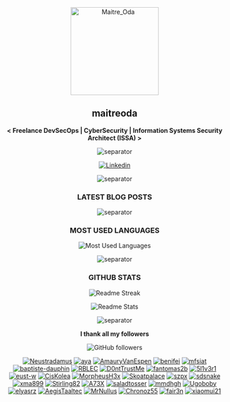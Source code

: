 
<!-- LOGO -->

<div align="center">

  <img src="https://avatars.githubusercontent.com/u/43296168?v=4" width="200" height="200" title="Maitre_Oda">

</div>

<!-- ABOUT ME -->

<div align="center">

## <!-- NAME-START -->maitreoda<!-- NAME-END -->

<!-- ABOUT-ME:START -->
 **< Freelance DevSecOps | CyberSecurity | Information Systems Security Architect (ISSA) >**
<!-- ABOUT-ME:END -->

![separator][separator]

</div>

<!-- SOCIAL NETWORKS -->

<div align="center">

[![Linkedin][linkedin_shield]][linkedin_url]

![separator][separator]

</div>

<!-- LATEST BLOG POSTS -->

<div align="center">

### LATEST BLOG POSTS

<!-- BLOG-POST:START -->
<!-- BLOG-POST:END -->

![separator][separator]

</div>

<!-- MOST USED LANGUAGES -->

<div align="center">

### MOST USED LANGUAGES

![Most Used Languages](https://github-readme-stats.vercel.app/api/top-langs?username=oda-alexandre&title_color=116466&theme=dark&hide_border=true&layout=compact 'Most Used Languages')

![separator][separator]

</div>

<!-- GITHUB STATS -->

<div align="center">

### GITHUB STATS

![Readme Streak](https://github-readme-streak-stats.herokuapp.com?user=oda-alexandre&theme=dark&hide_border=true&stroke=116466&ring=116466&fire=116466&currStreakLabel=FFFFFF&layout=compact 'Readme Streak')

![Readme Stats](https://github-readme-stats.vercel.app/api?username=oda-alexandre&show_icons=true&rank_icon=github&hide_border=true&title_color=116466&theme=dark&layout=compact&include_all_commits=true&icon_color=116466&hide_title=true 'Readme Stats')

![separator][separator]

</div>

<!-- TOP FOLLOWERS -->

<div align="center">

**I thank all my followers**

![GitHub followers](https://img.shields.io/github/followers/oda-alexandre?label=Followers&style=for-the-badge&logo=github&logoColor=white&labelColor=116466&color=116466)

<!-- TOP-FOLLOWERS:START -->
[![Neustradamus](https://img.shields.io/github/followers/Neustradamus?label=Neustradamus&style=for-the-badge&logo=github&logoColor=white&labelColor=116466&color=116466)](https://github.com/Neustradamus) [![aya](https://img.shields.io/github/followers/aya?label=aya&style=for-the-badge&logo=github&logoColor=white&labelColor=116466&color=116466)](https://github.com/aya) [![AmauryVanEspen](https://img.shields.io/github/followers/AmauryVanEspen?label=AmauryVanEspen&style=for-the-badge&logo=github&logoColor=white&labelColor=116466&color=116466)](https://github.com/AmauryVanEspen) [![benifei](https://img.shields.io/github/followers/benifei?label=benifei&style=for-the-badge&logo=github&logoColor=white&labelColor=116466&color=116466)](https://github.com/benifei) [![mfsiat](https://img.shields.io/github/followers/mfsiat?label=mfsiat&style=for-the-badge&logo=github&logoColor=white&labelColor=116466&color=116466)](https://github.com/mfsiat) [![baptiste-dauphin](https://img.shields.io/github/followers/baptiste-dauphin?label=baptiste-dauphin&style=for-the-badge&logo=github&logoColor=white&labelColor=116466&color=116466)](https://github.com/baptiste-dauphin) [![RBLEC](https://img.shields.io/github/followers/RBLEC?label=RBLEC&style=for-the-badge&logo=github&logoColor=white&labelColor=116466&color=116466)](https://github.com/RBLEC) [![D0ntTrustMe](https://img.shields.io/github/followers/D0ntTrustMe?label=D0ntTrustMe&style=for-the-badge&logo=github&logoColor=white&labelColor=116466&color=116466)](https://github.com/D0ntTrustMe) [![fantomas2b](https://img.shields.io/github/followers/fantomas2b?label=fantomas2b&style=for-the-badge&logo=github&logoColor=white&labelColor=116466&color=116466)](https://github.com/fantomas2b) [![5l1v3r1](https://img.shields.io/github/followers/5l1v3r1?label=5l1v3r1&style=for-the-badge&logo=github&logoColor=white&labelColor=116466&color=116466)](https://github.com/5l1v3r1) [![eust-w](https://img.shields.io/github/followers/eust-w?label=eust-w&style=for-the-badge&logo=github&logoColor=white&labelColor=116466&color=116466)](https://github.com/eust-w) [![CisKolea](https://img.shields.io/github/followers/CisKolea?label=CisKolea&style=for-the-badge&logo=github&logoColor=white&labelColor=116466&color=116466)](https://github.com/CisKolea) [![MorpheusH3x](https://img.shields.io/github/followers/MorpheusH3x?label=MorpheusH3x&style=for-the-badge&logo=github&logoColor=white&labelColor=116466&color=116466)](https://github.com/MorpheusH3x) [![Skoatpalace](https://img.shields.io/github/followers/Skoatpalace?label=Skoatpalace&style=for-the-badge&logo=github&logoColor=white&labelColor=116466&color=116466)](https://github.com/Skoatpalace) [![szpx](https://img.shields.io/github/followers/szpx?label=szpx&style=for-the-badge&logo=github&logoColor=white&labelColor=116466&color=116466)](https://github.com/szpx) [![sdsnake](https://img.shields.io/github/followers/sdsnake?label=sdsnake&style=for-the-badge&logo=github&logoColor=white&labelColor=116466&color=116466)](https://github.com/sdsnake) [![xma899](https://img.shields.io/github/followers/xma899?label=xma899&style=for-the-badge&logo=github&logoColor=white&labelColor=116466&color=116466)](https://github.com/xma899) [![Stirling82](https://img.shields.io/github/followers/Stirling82?label=Stirling82&style=for-the-badge&logo=github&logoColor=white&labelColor=116466&color=116466)](https://github.com/Stirling82) [![A73X](https://img.shields.io/github/followers/A73X?label=A73X&style=for-the-badge&logo=github&logoColor=white&labelColor=116466&color=116466)](https://github.com/A73X) [![saladtosser](https://img.shields.io/github/followers/saladtosser?label=saladtosser&style=for-the-badge&logo=github&logoColor=white&labelColor=116466&color=116466)](https://github.com/saladtosser) [![mmdhgh](https://img.shields.io/github/followers/mmdhgh?label=mmdhgh&style=for-the-badge&logo=github&logoColor=white&labelColor=116466&color=116466)](https://github.com/mmdhgh) [![Ugoboby](https://img.shields.io/github/followers/Ugoboby?label=Ugoboby&style=for-the-badge&logo=github&logoColor=white&labelColor=116466&color=116466)](https://github.com/Ugoboby) [![elyasrz](https://img.shields.io/github/followers/elyasrz?label=elyasrz&style=for-the-badge&logo=github&logoColor=white&labelColor=116466&color=116466)](https://github.com/elyasrz) [![AegisTaaltec](https://img.shields.io/github/followers/AegisTaaltec?label=AegisTaaltec&style=for-the-badge&logo=github&logoColor=white&labelColor=116466&color=116466)](https://github.com/AegisTaaltec) [![MrNullus](https://img.shields.io/github/followers/MrNullus?label=MrNullus&style=for-the-badge&logo=github&logoColor=white&labelColor=116466&color=116466)](https://github.com/MrNullus) [![Chronoz55](https://img.shields.io/github/followers/Chronoz55?label=Chronoz55&style=for-the-badge&logo=github&logoColor=white&labelColor=116466&color=116466)](https://github.com/Chronoz55) [![fair3n](https://img.shields.io/github/followers/fair3n?label=fair3n&style=for-the-badge&logo=github&logoColor=white&labelColor=116466&color=116466)](https://github.com/fair3n) [![xiaomui21](https://img.shields.io/github/followers/xiaomui21?label=xiaomui21&style=for-the-badge&logo=github&logoColor=white&labelColor=116466&color=116466)](https://github.com/xiaomui21) 
<!-- TOP-FOLLOWERS:END -->

</div>

<!-- MARKDOWN SOCIAL NETWORKS -->

[linkedin_shield]: https://img.shields.io/badge/Linkedin-116466?style=for-the-badge&logo=Linkedin&logoColor=white
[linkedin_url]: https://www.linkedin.com/signup/public-profile-join?vieweeVanityName=oda-alexandre&trk=public_profile_top-card-primary-button-join-to-connect 'Linkedin'

<!-- MARKDOWN IMAGES -->

[separator]: https://user-images.githubusercontent.com/43296168/132062615-3b18c43a-fa5f-45f2-99c3-4b831cde910e.gif
<div style="display: flex; flex-wrap: wrap; gap: 5px;">
</div>
<div style="display: flex; flex-wrap: wrap; gap: 5px;">
</div>
<div style="display: flex; flex-wrap: wrap; gap: 5px;">
</div>
<div style="display: flex; flex-wrap: wrap; gap: 5px;">
</div>
<div style="display: flex; flex-wrap: wrap; gap: 5px;">
</div>
<div style="display: flex; flex-wrap: wrap; gap: 5px;">
</div>
<div style="display: flex; flex-wrap: wrap; gap: 5px;">
</div>
<div style="display: flex; flex-wrap: wrap; gap: 5px;">
</div>
<div style="display: flex; flex-wrap: wrap; gap: 5px;">
</div>
<div style="display: flex; flex-wrap: wrap; gap: 5px;">
</div>
<div style="display: flex; flex-wrap: wrap; gap: 5px;">
</div>
<div style="display: flex; flex-wrap: wrap; gap: 5px;">
</div>
<div style="display: flex; flex-wrap: wrap; gap: 5px;">
</div>
<div style="display: flex; flex-wrap: wrap; gap: 5px;">
</div>
<div style="display: flex; flex-wrap: wrap; gap: 5px;">
</div>
<div style="display: flex; flex-wrap: wrap; gap: 5px;">
</div>
<div style="display: flex; flex-wrap: wrap; gap: 5px;">
</div>
<div style="display: flex; flex-wrap: wrap; gap: 5px;">
</div>
<div style="display: flex; flex-wrap: wrap; gap: 5px;">
</div>
<div style="display: flex; flex-wrap: wrap; gap: 5px;">
</div>
<div style="display: flex; flex-wrap: wrap; gap: 5px;">
</div>
<div style="display: flex; flex-wrap: wrap; gap: 5px;">
</div>
<div style="display: flex; flex-wrap: wrap; gap: 5px;">
</div>
<div style="display: flex; flex-wrap: wrap; gap: 5px;">
</div>
<div style="display: flex; flex-wrap: wrap; gap: 5px;">
</div>
<div style="display: flex; flex-wrap: wrap; gap: 5px;">
</div>
<div style="display: flex; flex-wrap: wrap; gap: 5px;">
</div>
<div style="display: flex; flex-wrap: wrap; gap: 5px;">
</div>
<div style="display: flex; flex-wrap: wrap; gap: 5px;">
</div>
<div style="display: flex; flex-wrap: wrap; gap: 5px;">
</div>
<div style="display: flex; flex-wrap: wrap; gap: 5px;">
</div>
<div style="display: flex; flex-wrap: wrap; gap: 5px;">
</div>
<div style="display: flex; flex-wrap: wrap; gap: 5px;">
</div>
<div style="display: flex; flex-wrap: wrap; gap: 5px;">
</div>
<div style="display: flex; flex-wrap: wrap; gap: 5px;">
</div>
<div style="display: flex; flex-wrap: wrap; gap: 5px;">
</div>
<div style="display: flex; flex-wrap: wrap; gap: 5px;">
</div>
<div style="display: flex; flex-wrap: wrap; gap: 5px;">
</div>
<div style="display: flex; flex-wrap: wrap; gap: 5px;">
</div>
<div style="display: flex; flex-wrap: wrap; gap: 5px;">
</div>
<div style="display: flex; flex-wrap: wrap; gap: 5px;">
</div>
<div style="display: flex; flex-wrap: wrap; gap: 5px;">
</div>
<div style="display: flex; flex-wrap: wrap; gap: 5px;">
</div>
<div style="display: flex; flex-wrap: wrap; gap: 5px;">
</div>
<div style="display: flex; flex-wrap: wrap; gap: 5px;">
</div>
<div style="display: flex; flex-wrap: wrap; gap: 5px;">
</div>
<div style="display: flex; flex-wrap: wrap; gap: 5px;">
</div>
<div style="display: flex; flex-wrap: wrap; gap: 5px;">
</div>
<div style="display: flex; flex-wrap: wrap; gap: 5px;">
</div>
<div style="display: flex; flex-wrap: wrap; gap: 5px;">
</div>
<div style="display: flex; flex-wrap: wrap; gap: 5px;">
</div>
<div style="display: flex; flex-wrap: wrap; gap: 5px;">
</div>
<div style="display: flex; flex-wrap: wrap; gap: 5px;">
</div>
<div style="display: flex; flex-wrap: wrap; gap: 5px;">
</div>
<div style="display: flex; flex-wrap: wrap; gap: 5px;">
</div>
<div style="display: flex; flex-wrap: wrap; gap: 5px;">
</div>
<div style="display: flex; flex-wrap: wrap; gap: 5px;">
</div>
<div style="display: flex; flex-wrap: wrap; gap: 5px;">
</div>
<div style="display: flex; flex-wrap: wrap; gap: 5px;">
</div>
<div style="display: flex; flex-wrap: wrap; gap: 5px;">
</div>
<div style="display: flex; flex-wrap: wrap; gap: 5px;">
</div>
<div style="display: flex; flex-wrap: wrap; gap: 5px;">
</div>
<div style="display: flex; flex-wrap: wrap; gap: 5px;">
</div>
<div style="display: flex; flex-wrap: wrap; gap: 5px;">
</div>
<div style="display: flex; flex-wrap: wrap; gap: 5px;">
</div>
<div style="display: flex; flex-wrap: wrap; gap: 5px;">
</div>
<div style="display: flex; flex-wrap: wrap; gap: 5px;">
</div>
<div style="display: flex; flex-wrap: wrap; gap: 5px;">
</div>
<div style="display: flex; flex-wrap: wrap; gap: 5px;">
</div>
<div style="display: flex; flex-wrap: wrap; gap: 5px;">
</div>
<div style="display: flex; flex-wrap: wrap; gap: 5px;">
</div>
<div style="display: flex; flex-wrap: wrap; gap: 5px;">
</div>
<div style="display: flex; flex-wrap: wrap; gap: 5px;">
</div>
<div style="display: flex; flex-wrap: wrap; gap: 5px;">
</div>
<div style="display: flex; flex-wrap: wrap; gap: 5px;">
</div>
<div style="display: flex; flex-wrap: wrap; gap: 5px;">
</div>
<div style="display: flex; flex-wrap: wrap; gap: 5px;">
</div>
<div style="display: flex; flex-wrap: wrap; gap: 5px;">
</div>
<div style="display: flex; flex-wrap: wrap; gap: 5px;">
</div>
<div style="display: flex; flex-wrap: wrap; gap: 5px;">
</div>
<div style="display: flex; flex-wrap: wrap; gap: 5px;">
</div>
<div style="display: flex; flex-wrap: wrap; gap: 5px;">
</div>
<div style="display: flex; flex-wrap: wrap; gap: 5px;">
</div>
<div style="display: flex; flex-wrap: wrap; gap: 5px;">
</div>
<div style="display: flex; flex-wrap: wrap; gap: 5px;">
</div>
<div style="display: flex; flex-wrap: wrap; gap: 5px;">
</div>
<div style="display: flex; flex-wrap: wrap; gap: 5px;">
</div>
<div style="display: flex; flex-wrap: wrap; gap: 5px;">
</div>
<div style="display: flex; flex-wrap: wrap; gap: 5px;">
</div>
<div style="display: flex; flex-wrap: wrap; gap: 5px;">
</div>
<div style="display: flex; flex-wrap: wrap; gap: 5px;">
</div>
<div style="display: flex; flex-wrap: wrap; gap: 5px;">
</div>
<div style="display: flex; flex-wrap: wrap; gap: 5px;">
</div>
<div style="display: flex; flex-wrap: wrap; gap: 5px;">
</div>
<div style="display: flex; flex-wrap: wrap; gap: 5px;">
</div>
<div style="display: flex; flex-wrap: wrap; gap: 5px;">
</div>
<div style="display: flex; flex-wrap: wrap; gap: 5px;">
</div>
<div style="display: flex; flex-wrap: wrap; gap: 5px;">
</div>
<div style="display: flex; flex-wrap: wrap; gap: 5px;">
</div>
<div style="display: flex; flex-wrap: wrap; gap: 5px;">
</div>
<div style="display: flex; flex-wrap: wrap; gap: 5px;">
</div>
<div style="display: flex; flex-wrap: wrap; gap: 5px;">
</div>
<div style="display: flex; flex-wrap: wrap; gap: 5px;">
</div>
<div style="display: flex; flex-wrap: wrap; gap: 5px;">
</div>
<div style="display: flex; flex-wrap: wrap; gap: 5px;">
</div>
<div style="display: flex; flex-wrap: wrap; gap: 5px;">
</div>
<div style="display: flex; flex-wrap: wrap; gap: 5px;">
</div>
<div style="display: flex; flex-wrap: wrap; gap: 5px;">
</div>
<div style="display: flex; flex-wrap: wrap; gap: 5px;">
</div>
<div style="display: flex; flex-wrap: wrap; gap: 5px;">
</div>
